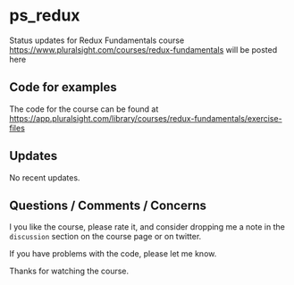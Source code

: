 # ps_redux
Status updates for Redux Fundamentals course https://www.pluralsight.com/courses/redux-fundamentals will be posted here 

## Code for examples
The code for the course can be found at https://app.pluralsight.com/library/courses/redux-fundamentals/exercise-files

## Updates
No recent updates.

## Questions / Comments / Concerns
I you like the course, please rate it, and consider dropping me a note in the `discussion` section on the course page or on twitter.

If you have problems with the code, please let me know.

Thanks for watching the course.

